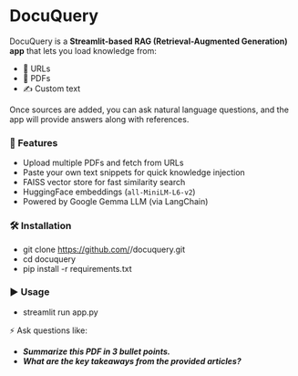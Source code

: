 # DocuQuery

DocuQuery is a **Streamlit-based RAG (Retrieval-Augmented Generation) app** that lets you load knowledge from:
- 🔗 URLs  
- 📄 PDFs  
- ✍️ Custom text  

Once sources are added, you can ask natural language questions, and the app will provide answers along with references.

### 🚀 Features
- Upload multiple PDFs and fetch from URLs
- Paste your own text snippets for quick knowledge injection
- FAISS vector store for fast similarity search
- HuggingFace embeddings (`all-MiniLM-L6-v2`)
- Powered by Google Gemma LLM (via LangChain)

### 🛠 Installation

- git clone https://github.com/<your-username>/docuquery.git
- cd docuquery
- pip install -r requirements.txt

### ▶️ Usage

- streamlit run app.py

⚡ Ask questions like:

- ***Summarize this PDF in 3 bullet points.***
- ***What are the key takeaways from the provided articles?***
